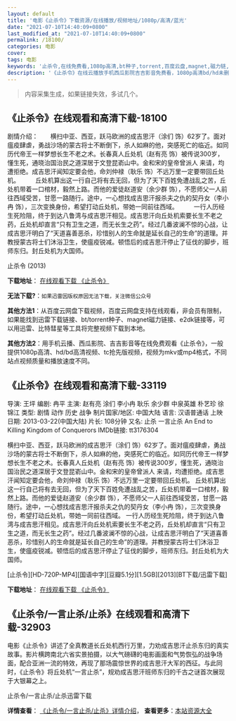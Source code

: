 ```yaml
---
layout: default
title: '电影《止杀令》下载资源/在线播放/视频地址/1080p/高清/蓝光'
date: "2021-07-10T14:40:09+0800"
last_modified_at: "2021-07-10T14:40:09+0800"
permalink: /18100/
categories: 电影
cover:
tags: 电影
keywords: '止杀令,在线免费看,1080p高清,bt种子,torrent,百度云盘,magnet,磁力链,迅雷下载资源'
description: '《止杀令》在线云播放手机西瓜影院吉吉影音免费看，1080p高清bd/hd未删减完整版和tc抢先枪版，mkv/mp4格式，附带bt/torrent种子、magnet/磁力链、百度云盘、网盘资源迅雷下载链接'
---
```


>内容采集生成，如果链接失效，多试几个。


## 《止杀令》在线观看和高清下载-18100

剧情介绍：　　横扫中亚、西亚，跃马欧洲的成吉思汗（涂们 饰）62岁了。面对瘟疫肆虐，勇战沙场的蒙古将士不断倒下，杀人如麻的他，突感死亡的临近。如同历代帝王一样梦想长生不老之术。长春真人丘处机（赵有亮 饰）被传说300岁，懂生死，通晓治国治民之道深居于文登昆嵛山中。金和宋的皇帝曾派人 来请，均遭拒绝。成吉思汗闻知定要会他，命刘仲禄（耿乐 饰）不远万里一定要带回丘处机。  　　丘处机算出这一行自己将有去无回，但为了天下百姓免遭战乱之苦，丘处机带着一口棺材，毅然上路。而他的爱徒赵道安（余少群 饰），不愿师父一人前往西域受苦，甘愿一路随行。途中，一心想找成吉思汗报杀夫之仇的契丹女（李小冉 饰），三次变换身份，希望打动丘处机，带她一同前往西域。  　　一行人历经生死险阻，终于到达八鲁湾与成吉思汗相见。成吉思汗向丘处机索要长生不老之药，丘处机却直言“只有卫生之道，而无长生之药”。经过几番波澜不惊的心战，让成吉思汗明白了“天道喜善恶杀，珍惜别人的生命就是延长自己的生命”的道理。并教授蒙古将士们沐浴卫生，使瘟疫锐减。顿悟后的成吉思汗停止了征伐的脚步，班师东归。封丘处机为大国师。


止杀令 (2013)

**下载地址**： [在线观看下载 《止杀令》](https://www.btbtdy.me/btdy/dy3190.html) 


**无法下载?**：`如果迅雷因版权原因无法下载，关注微信公众号 `

**其他方法1**：从百度云网盘下载视频，百度云网盘支持在线观看，非会员有限制，如果能找到迅雷下载链接、bt/torrent种子、magnet磁力链接、e2dk链接等，可以用迅雷、比特彗星等工具将完整视频下载到本地。

**其他方法2**：用手机云播、西瓜影院、吉吉影音等在线免费观看《止杀令》，一般提供1080p高清、hd/bd高清视频、tc抢先版视频，视频为mkv或mp4格式，不同站点视频质量和播放速度不同。


## 《止杀令》在线观看和高清下载-33119

导演: 王坪 编剧: 冉平 主演: 赵有亮 涂们 李小冉 耿乐 余少群 中泉英雄 朴艺珍 徐锦江 类型: 剧情 动作 历史 战争 制片国家/地区: 中国大陆 语言: 汉语普通话 上映日期: 2013-03-22(中国大陆) 片长: 108分钟 又名: 止杀 一言止杀 An End to Killing Kingdom of Conquerors IMDb链接: tt3176304

横扫中亚、西亚，跃马欧洲的成吉思汗（涂们 饰）62岁了。面对瘟疫肆虐，勇战沙场的蒙古将士不断倒下，杀人如麻的他，突感死亡的临近。如同历代帝王一样梦想长生不老之术。长春真人丘处机（赵有亮 饰）被传说300岁，懂生死，通晓治国治民之道深居于文登昆嵛山中。金和宋的皇帝曾派人 来请，均遭拒绝。成吉思汗闻知定要会他，命刘仲禄（耿乐 饰）不远万里一定要带回丘处机。 丘处机算出这一行自己将有去无回，但为了天下百姓免遭战乱之苦，丘处机带着一口棺材，毅然上路。而他的爱徒赵道安（余少群 饰），不愿师父一人前往西域受苦，甘愿一路随行。途中，一心想找成吉思汗报杀夫之仇的契丹女（李小冉 饰），三次变换身份，希望打动丘处机，带她一同前往西域。 一行人历经生死险阻，终于到达八鲁湾与成吉思汗相见。成吉思汗向丘处机索要长生不老之药，丘处机却直言“只有卫生之道，而无长生之药”。经过几番波澜不惊的心战，让成吉思汗明白了“天道喜善恶杀，珍惜别人的生命就是延长自己的生命”的道理。并教授蒙古将士们沐浴卫生，使瘟疫锐减。顿悟后的成吉思汗停止了征伐的脚步，班师东归。封丘处机为大国师。


[止杀令][HD-720P-MP4][国语中字][豆瓣5.1分][1.5GB][2013][BT下载/迅雷下载]

**下载地址**： [在线观看下载 《止杀令》](https://www.btdx8.com/torrent/an_end_to_killing_2013.html) 


## 《止杀令/一言止杀/止杀》在线观看和高清下载-32903

电影《止杀令》讲述了全真教道长丘处机西行万里，力劝成吉思汗止杀东归的真实故事。影片横跨南北六省实景拍摄，以大气磅礴的电影画面和气势恢弘的战争场面，配合亚洲一流的特效，再现了那场震惊世界的成吉思汗大军的西征。与此同时，《止杀令》将丘处机&ldquo;一言止杀”，规劝成吉思汗班师东归的千古之谜首次展现于大银幕之上。</p>


止杀令/一言止杀/止杀迅雷下载

**详情查看**： [《止杀令/一言止杀/止杀》详情介绍](/movie/32903/)， **查看更多**：[本站资源大全](/movie/t/all/)

